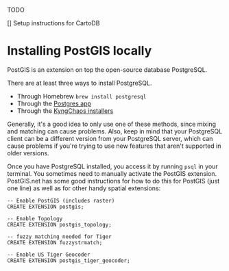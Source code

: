 TODO

[] Setup instructions for CartoDB

# Installing PostGIS locally

PostGIS is an extension on top the open-source database PostgreSQL.

There are at least three ways to install PostgreSQL. 

* Through Homebrew `brew install postgresql`
* Through the [Postgres app](http://postgresapp.com/)
* Through the [KyngChaos installers](http://www.kyngchaos.com/software/postgres)

Generally, it's a good idea to only use one of these methods, since mixing and matching can cause problems. Also, keep in mind that your PostgreSQL client can be a different version from your PostgreSQL server, which can cause problems if you're trying to use new features that aren't supported in older versions.

Once you have PostgreSQL installed, you access it by running `psql` in your terminal. You sometimes need to manually activate the PostGIS extension. PostGIS.net has some good instructions for how to do this for PostGIS (just one line) as well as for other handy spatial extensions:

````
-- Enable PostGIS (includes raster)
CREATE EXTENSION postgis;

-- Enable Topology
CREATE EXTENSION postgis_topology;

-- fuzzy matching needed for Tiger
CREATE EXTENSION fuzzystrmatch;

-- Enable US Tiger Geocoder
CREATE EXTENSION postgis_tiger_geocoder;
````
